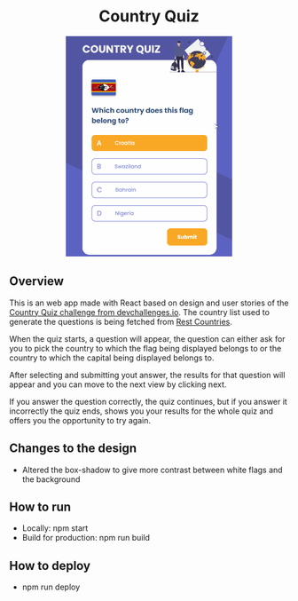 <h1 align="center">Country Quiz</h1>
<div align="center">
  <img width="300" src="country-quiz-presentation.gif" />
</div>

## Overview

This is an web app made with React based on design and user stories of the [Country Quiz challenge from devchallenges.io](https://devchallenges.io/challenges/Bu3G2irnaXmfwQ8sZkw8). The country list used to generate the questions is being fetched from [Rest Countries](https://restcountries.eu/).

When the quiz starts, a question will appear, the question can either ask for you to pick the country to which the flag being displayed belongs to or the country to which the capital being displayed belongs to.

After selecting and submitting yout answer, the results for that question will appear and you can move to the next view by clicking next.

If you answer the question correctly, the quiz continues, but if you answer it incorrectly the quiz ends, shows you your results for the whole quiz and offers you the opportunity to try again.

## Changes to the design

- Altered the box-shadow to give more contrast between white flags and the background

## How to run

- Locally: npm start
- Build for production: npm run build

## How to deploy

- npm run deploy
